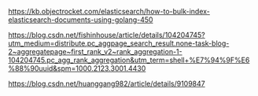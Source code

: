 https://kb.objectrocket.com/elasticsearch/how-to-bulk-index-elasticsearch-documents-using-golang-450

https://blog.csdn.net/fishinhouse/article/details/104204745?utm_medium=distribute.pc_aggpage_search_result.none-task-blog-2~aggregatepage~first_rank_v2~rank_aggregation-1-104204745.pc_agg_rank_aggregation&utm_term=shell+%E7%94%9F%E6%88%90uuid&spm=1000.2123.3001.4430

https://blog.csdn.net/huanggang982/article/details/9109847
